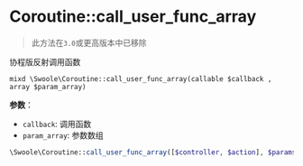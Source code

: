 # Coroutine::call_user_func_array

> 此方法在`3.0`或更高版本中已移除

协程版反射调用函数
```
mixd \Swoole\Coroutine::call_user_func_array(callable $callback , array $param_array)
```
**参数**：

* `callback`: 调用函数
* `param_array`: 参数数组

```php
\Swoole\Coroutine::call_user_func_array([$controller, $action], $params)
```
